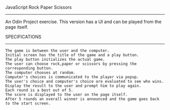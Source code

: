 JavaScript Rock Paper Scissors
******************************

An Odin Project exercise. This version has a UI and can be played from the page itself.
            
            
SPECIFICATIONS
**************
    The game is between the user and the computer.
    Initial screen has the title of the game and a play button.
    The play button initializes the actual game.
    The user can choose rock,paper or scissors by pressing the corresponding button.
    The computer chooses at random.
    Computer's choices is communicated to the player via popup.
    The user's choice and computer's choice are evaluated to see who wins.
    Display the result to the user and prompt him to play again.
    Each round is a best out of 5.
    The score is displayed to the user on the page itself.
    After 5 rounds an overall winner is announced and the game goes back to the start screen.